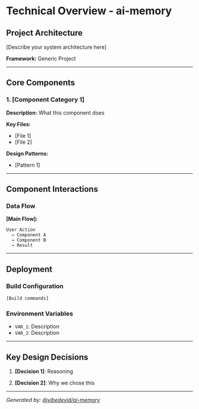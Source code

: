 # Technical Overview - ai-memory

## Project Architecture

[Describe your system architecture here]

**Framework:** Generic Project

---

## Core Components

### 1. [Component Category 1]

**Description:** What this component does

**Key Files:**
- [File 1]
- [File 2]

**Design Patterns:**
- [Pattern 1]

---

## Component Interactions

### Data Flow

**[Main Flow]:**
```
User Action
  → Component A
  → Component B
  → Result
```

---

## Deployment

### Build Configuration

```bash
[Build commands]
```

### Environment Variables

- `VAR_1`: Description
- `VAR_2`: Description

---

## Key Design Decisions

1. **[Decision 1]**: Reasoning

2. **[Decision 2]**: Why we chose this

---

*Generated by: [@vibedevid/ai-memory](https://github.com/vibedevid-vip/ai-memory)*
